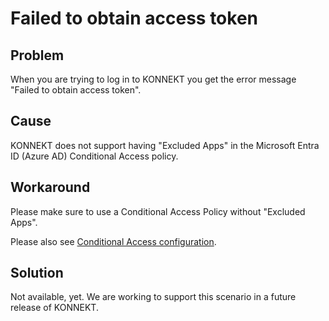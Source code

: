 # Failed to obtain access token

## Problem

When you are trying to log in to KONNEKT you get the error message "Failed to obtain access token".

## Cause

KONNEKT does not support having "Excluded Apps" in the Microsoft Entra ID (Azure AD) Conditional Access policy.

## Workaround

Please make sure to use a Conditional Access Policy without "Excluded Apps".

Please also see [Conditional Access configuration](../installation/security/conditional-access.md).

## Solution

Not available, yet. We are working to support this scenario in a future release of KONNEKT.
